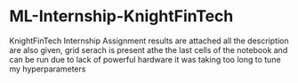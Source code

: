 # ML-Internship-KnightFinTech
KnightFinTech Internship Assignment
results are attached all the description are also given, grid serach is present athe the last cells of the notebook and can be run
due to lack of powerful hardware it was taking too long to tune my hyperparameters
